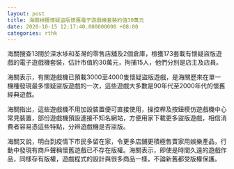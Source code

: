 ```yaml
---
layout: post
title: 海關檢獲懷疑盜版懷舊電子遊戲機套裝約值30萬元
date: 2020-10-15 12:17:40.000000000 +08:00
categories: rthk
---
```


海關搜查13間於深水埗和荃灣的零售店舖及2個倉庫，檢獲173套載有懷疑盜版遊戲的電子遊戲機套裝，估計市值約30萬元，拘捕15人，他們分別是店主及店員。

海關表示，有關遊戲機已預載3000至4000隻懷疑盜版遊戲，是海關歷來在單一機種發現最多懷疑盜版遊戲的一次，這些遊戲大多數是90年代至2000年代的懷舊經典遊戲。

海關指出，這些遊戲機不用加設裝置便可直接使用，操控桿及按鈕模仿遊戲機中心常見裝置，部份遊戲機預設連接不知名網站，方便用家下載更多盜版遊戲，相信消費者容易憑這些特點，分辨遊戲機是否盜版。

海關又說，明白到疫情下市民多留在家，令更多店舖更積極售賣家用娛樂產品，行動中發現有商戶聲稱懷舊遊戲已不存在版權。海關表示，即使是時間久遠的遊戲作品，同樣存有版權，遊戲程式的設計與很多商品一樣，不論新舊都受版權保護。
